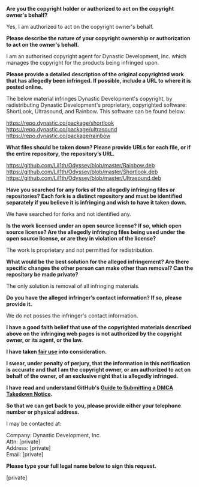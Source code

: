 **Are you the copyright holder or authorized to act on the copyright owner's behalf?**

Yes, I am authorized to act on the copyright owner's behalf.

**Please describe the nature of your copyright ownership or authorization to act on the owner's behalf.**

I am an authorised copyright agent for Dynastic Development, Inc. which manages the copyright for the products being infringed upon.

**Please provide a detailed description of the original copyrighted work that has allegedly been infringed. If possible, include a URL to where it is posted online.**

The below material infringes Dynastic Development's copyright, by redistributing Dynastic Development's proprietary, copyrighted software: ShortLook, Ultrasound, and Rainbow. This software can be found below:

https://repo.dynastic.co/package/shortlook  
https://repo.dynastic.co/package/ultrasound  
https://repo.dynastic.co/package/rainbow

**What files should be taken down? Please provide URLs for each file, or if the entire repository, the repository’s URL.**

https://github.com/Lil1th/Odyssey/blob/master/Rainbow.deb  
https://github.com/Lil1th/Odyssey/blob/master/Shortlook.deb  
https://github.com/Lil1th/Odyssey/blob/master/Ultrasound.deb  

**Have you searched for any forks of the allegedly infringing files or repositories? Each fork is a distinct repository and must be identified separately if you believe it is infringing and wish to have it taken down.**

We have searched for forks and not identified any.

**Is the work licensed under an open source license? If so, which open source license? Are the allegedly infringing files being used under the open source license, or are they in violation of the license?**

The work is proprietary and not permitted for redistribution.

**What would be the best solution for the alleged infringement? Are there specific changes the other person can make other than removal? Can the repository be made private?**

The only solution is removal of all infringing materials.

**Do you have the alleged infringer’s contact information? If so, please provide it.**

We do not posses the infringer's contact information.

**I have a good faith belief that use of the copyrighted materials described above on the infringing web pages is not authorized by the copyright owner, or its agent, or the law.**

**I have taken <a href="https://www.lumendatabase.org/topics/22">fair use</a> into consideration.**

**I swear, under penalty of perjury, that the information in this notification is accurate and that I am the copyright owner, or am authorized to act on behalf of the owner, of an exclusive right that is allegedly infringed.**

**I have read and understand GitHub's <a href="https://help.github.com/articles/guide-to-submitting-a-dmca-takedown-notice/">Guide to Submitting a DMCA Takedown Notice</a>.**

**So that we can get back to you, please provide either your telephone number or physical address.**

I may be contacted at:

Company: Dynastic Development, Inc.  
Attn: [private]  
Address: [private]  
Email: [private]

**Please type your full legal name below to sign this request.**

[private]
